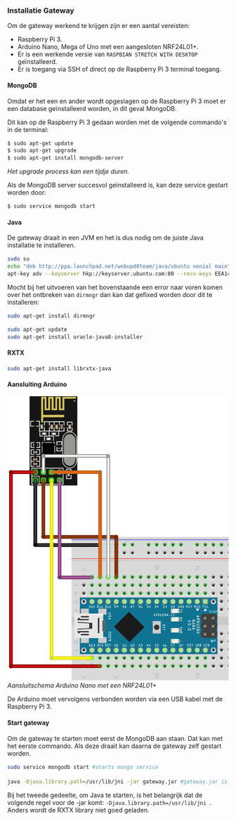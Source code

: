 ### Installatie Gateway


Om de gateway werkend te krijgen zijn er een aantal vereisten:

- Raspberry Pi 3.
- Arduino Nano, Mega of Uno met een aangesloten NRF24L01+.
- Er is een werkende versie van `RASPBIAN STRETCH WITH DESKTOP` geïnstalleerd.
- Er is toegang via SSH of direct op de Raspberry Pi 3 terminal toegang.

#### MongoDB
Omdat er het een en ander wordt opgeslagen op de Raspberry Pi 3 moet er een database geïnstalleerd worden, in dit geval MongoDB.

Dit kan op de Raspberry Pi 3 gedaan worden met de volgende commando's in de terminal:

``` bash
$ sudo apt-get update
$ sudo apt-get upgrade
$ sudo apt-get install mongodb-server
```
*Het upgrade process kan een tijdje duren.*

Als de MongoDB server succesvol geïnstalleerd is, kan deze service gestart worden door:
``` bash
$ sudo service mongodb start
```

#### Java
De gateway draait in een JVM en het is dus nodig om de juiste Java installatie te installeren.

``` bash
sudo su
echo "deb http://ppa.launchpad.net/webupd8team/java/ubuntu xenial main" | tee /etc/apt/sources.list.d/webupd8team-java.list
apt-key adv --keyserver hkp://keyserver.ubuntu.com:80 --recv-keys EEA14886
```
Mocht bij het uitvoeren van het bovenstaande een error naar voren komen over het ontbreken van `dirmngr` dan kan dat gefixed worden door dit te installeren:
``` bash
sudo apt-get install dirmngr
```
``` bash
sudo apt-get update
sudo apt-get install oracle-java8-installer
```

#### RXTX

``` bash
sudo apt-get install librxtx-java
```

#### Aansluiting Arduino
![Aansluitschema Arduino Nano met een NRF24L01+](images/Arduino_Nano_NRF24_bb.png)
*Aansluitschema Arduino Nano met een NRF24L01+*

De Arduino moet vervolgens verbonden worden via een USB kabel met de Raspberry Pi 3.

#### Start gateway
Om de gateway te starten moet eerst de MongoDB aan staan. Dat kan met het eerste commando.
Als deze draait kan daarna de gateway zelf gestart worden.
``` bash
sudo service mongodb start #starts mongo service

java -Djava.library.path=/usr/lib/jni -jar gateway.jar #gateway.jar is te vervangen met de jar naam van de gateway
```
Bij het tweede gedeelte, om Java te starten, is het belangrijk dat de volgende regel voor de -jar komt: `-Djava.library.path=/usr/lib/jni `. Anders wordt de RXTX library niet goed geladen.
